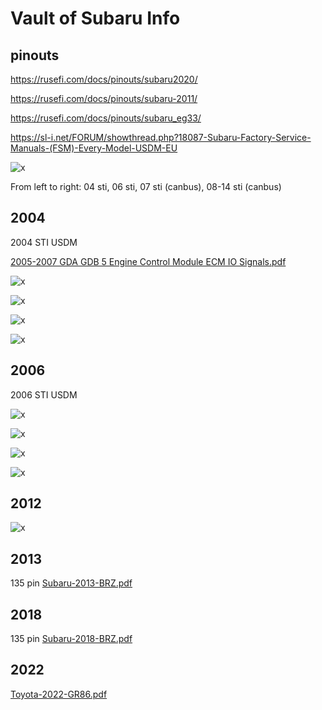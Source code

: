 # Vault of Subaru Info

## pinouts

https://rusefi.com/docs/pinouts/subaru2020/

https://rusefi.com/docs/pinouts/subaru-2011/

https://rusefi.com/docs/pinouts/subaru_eg33/

https://sl-i.net/FORUM/showthread.php?18087-Subaru-Factory-Service-Manuals-(FSM)-Every-Model-USDM-EU

![x](OEM-Docs/Subaru/sti-family-picture.jpg)

From left to right: 04 sti, 06 sti, 07 sti (canbus), 08-14 sti (canbus)

## 2004

2004 STI USDM

[2005-2007 GDA GDB 5 Engine Control Module ECM IO Signals.pdf](OEM-Docs/Subaru/2005-2007-GDA-GDB-5-Engine-Control-Module-ECM-IO-Signals.pdf)

![x](OEM-Docs/Subaru/2004-subaru-impreza-2.5T-1.png)

![x](OEM-Docs/Subaru/2004-subaru-impreza-2.5T-2.png)

![x](OEM-Docs/Subaru/2004-subaru-impreza-2.5T-3.png)

![x](OEM-Docs/Subaru/2004-subaru-impreza-2.5T-4.png)

## 2006

2006 STI USDM

![x](OEM-Docs/Subaru/2006-subaru-impreza-2.5T-1.png)

![x](OEM-Docs/Subaru/2006-subaru-impreza-2.5T-2.png)

![x](OEM-Docs/Subaru/2006-subaru-impreza-2.5T-3.png)

![x](OEM-Docs/Subaru/2006-subaru-impreza-2.5T-4.png)

## 2012

![x](OEM-Docs/Subaru/2012-legacy-2.5T-5.png)

## 2013

135 pin [Subaru-2013-BRZ.pdf](OEM-Docs/Subaru/Subaru-2013-BRZ.pdf)

## 2018

135 pin [Subaru-2018-BRZ.pdf](OEM-Docs/Subaru/Subaru-2018-BRZ.pdf)

## 2022

[Toyota-2022-GR86.pdf](OEM-Docs/Toyota/Toyota-2022-GR86.pdf)
